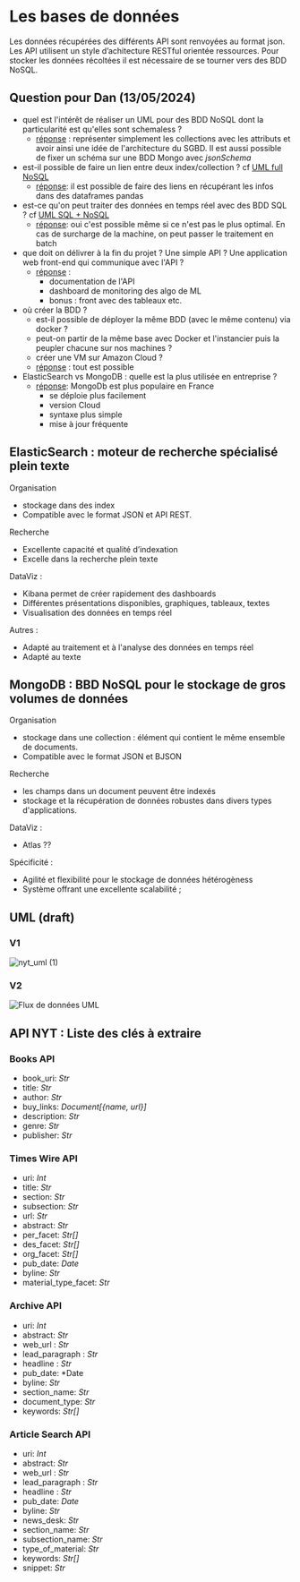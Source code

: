 # Les bases de données

Les données récupérées des différents API sont renvoyées au format json. Les API utilisent un style d’achitecture RESTful orientée ressources.
Pour stocker les données récoltées il est nécessaire de se tourner vers des BDD NoSQL.
## Question pour Dan (13/05/2024)
* quel est l'intérêt de réaliser un UML pour des BDD NoSQL dont la particularité est qu'elles sont schemaless ?
    * <ins>réponse</ins> : représenter simplement les collections avec les attributs et avoir ainsi une idée de l'architecture du SGBD. Il est aussi possible de fixer un schéma sur une BDD Mongo avec *jsonSchema*
* est-il possible de faire un lien entre deux index/collection ? cf [UML full NoSQL](#V1)
    * <ins>réponse</ins>: il est possible de faire des liens en récupérant les infos dans des dataframes pandas
* est-ce qu'on peut traiter des données en temps réel avec des BDD SQL ? cf [UML SQL + NoSQL](#V2)
    * <ins>réponse</ins>: oui c'est possible même si ce n'est pas le plus optimal. En cas de surcharge de la machine, on peut passer le traitement en batch 
* que doit on délivrer à la fin du projet ? Une simple API ? Une application web front-end qui communique avec l'API ?
    * <ins>réponse</ins> :
        * documentation de l'API
        * dashboard de monitoring des algo de ML
        * bonus : front avec des tableaux etc. 
* où créer la BDD ?
    *  est-il possible de déployer la même BDD (avec le même contenu) via docker ?
    *  peut-on partir de la même base avec Docker et l'instancier puis la peupler chacune sur nos machines ?
    *  créer une VM sur Amazon Cloud ?
    *  <ins>réponse</ins> : tout est possible
* ElasticSearch vs MongoDB : quelle est la plus utilisée en entreprise ?
    * <ins>réponse</ins>: MongoDb est plus populaire en France
        * se déploie plus facilement
        * version Cloud
        * syntaxe plus simple
        * mise à jour fréquente        

## ElasticSearch : moteur de recherche spécialisé plein texte

Organisation
* stockage dans des index
* Compatible avec le format JSON et API REST.

Recherche
* Excellente capacité et qualité d’indexation
* Excelle dans la recherche plein texte

DataViz : 
* Kibana permet de créer rapidement des dashboards
* Différentes présentations disponibles, graphiques, tableaux, textes
* Visualisation des données en temps réel

Autres :
* Adapté au traitement et à l'analyse des données en temps réel
* Adapté au texte

## MongoDB : BBD NoSQL pour le stockage de gros volumes de données

Organisation
* stockage dans une collection : élément qui contient le même ensemble de documents.
* Compatible avec le format JSON et BJSON

Recherche
* les champs dans un document peuvent être indexés
* stockage et la récupération de données robustes dans divers types d'applications.

DataViz : 
* Atlas ??

Spécificité :
* Agilité et flexibilité pour le stockage de données hétérogèness
* Système offrant une excellente scalabilité ;

## UML (draft)
### V1
![nyt_uml (1)](https://github.com/Linenlp/nyt_news/assets/40054464/c5e8b1af-86ec-47a0-930a-c331c489c47e)

### V2 
![Flux de données UML](https://github.com/Linenlp/nyt_news/assets/62116551/d07ad78e-1961-4171-ad21-1f14e6694ffb)

## API NYT : Liste des clés à extraire
### Books API
* book_uri:	*Str*
* title:	*Str*
* author:	*Str*
* buy_links: *Document[{name, url}]*
* description:	*Str*
* genre:  *Str*
* publisher: *Str*

### Times Wire API
* uri:	*Int*
* title:	*Str*
* section: *Str*
* subsection: *Str*
* url: *Str*
* abstract:	*Str*
* per_facet:	*Str[]*
* des_facet:	*Str[]*
* org_facet:	*Str[]*
* pub_date: *Date*
* byline:	*Str*
* material_type_facet: *Str*

### Archive API
* uri:	*Int*
* abstract:	*Str*
* web_url : *Str*
* lead_paragraph : *Str*
* headline : *Str*
* pub_date: *Date
* byline:	*Str*
* section_name: *Str*
* document_type: *Str*
* keywords: *Str[]*

### Article Search API
* uri:	*Int*
* abstract:	*Str*
* web_url : *Str*
* lead_paragraph : *Str*
* headline : *Str*
* pub_date: *Date*
* byline:	*Str*
* news_desk: *Str*
* section_name: *Str*
* subsection_name: *Str*
* type_of_material: *Str*
* keywords: *Str[]*
* snippet: *Str*
